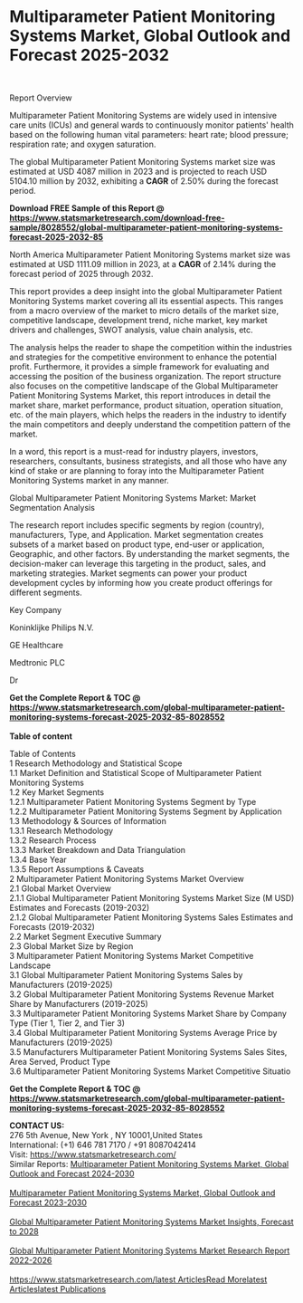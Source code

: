 <h1>Multiparameter Patient Monitoring Systems Market, Global Outlook and Forecast 2025-2032</h1><br/><p>Report Overview</p><p>Multiparameter Patient Monitoring Systems are widely used in intensive care units (ICUs) and general wards to continuously monitor patients' health based on the following human vital parameters: heart rate; blood pressure; respiration rate; and oxygen saturation.</p><p>The global Multiparameter Patient Monitoring Systems market size was estimated at USD 4087 million in 2023 and is projected to reach USD 5104.10 million by 2032, exhibiting a <strong>CAGR</strong> of 2.50% during the forecast period.</p><p><strong>Download FREE Sample of this Report @ <a href="https://www.statsmarketresearch.com/download-free-sample/8028552/global-multiparameter-patient-monitoring-systems-forecast-2025-2032-85">https://www.statsmarketresearch.com/download-free-sample/8028552/global-multiparameter-patient-monitoring-systems-forecast-2025-2032-85</a></strong></p><p>North America Multiparameter Patient Monitoring Systems market size was estimated at USD 1111.09 million in 2023, at a <strong>CAGR</strong> of 2.14% during the forecast period of 2025 through 2032.</p><p>This report provides a deep insight into the global Multiparameter Patient Monitoring Systems market covering all its essential aspects. This ranges from a macro overview of the market to micro details of the market size, competitive landscape, development trend, niche market, key market drivers and challenges, SWOT analysis, value chain analysis, etc.</p><p>The analysis helps the reader to shape the competition within the industries and strategies for the competitive environment to enhance the potential profit. Furthermore, it provides a simple framework for evaluating and accessing the position of the business organization. The report structure also focuses on the competitive landscape of the Global Multiparameter Patient Monitoring Systems Market, this report introduces in detail the market share, market performance, product situation, operation situation, etc. of the main players, which helps the readers in the industry to identify the main competitors and deeply understand the competition pattern of the market.</p><p>In a word, this report is a must-read for industry players, investors, researchers, consultants, business strategists, and all those who have any kind of stake or are planning to foray into the Multiparameter Patient Monitoring Systems market in any manner.</p><p>Global Multiparameter Patient Monitoring Systems Market: Market Segmentation Analysis</p><p>The research report includes specific segments by region (country), manufacturers, Type, and Application. Market segmentation creates subsets of a market based on product type, end-user or application, Geographic, and other factors. By understanding the market segments, the decision-maker can leverage this targeting in the product, sales, and marketing strategies. Market segments can power your product development cycles by informing how you create product offerings for different segments.</p><p>Key Company</p><p>Koninklijke Philips N.V.</p><p>GE Healthcare</p><p>Medtronic PLC</p><p>Dr</p><div><b>Get the Complete Report & TOC @ <a href="https://www.statsmarketresearch.com/global-multiparameter-patient-monitoring-systems-forecast-2025-2032-85-8028552">https://www.statsmarketresearch.com/global-multiparameter-patient-monitoring-systems-forecast-2025-2032-85-8028552</a></b></div><br><b>Table of content</b><p>Table of Contents<br />1 Research Methodology and Statistical Scope<br />1.1 Market Definition and Statistical Scope of Multiparameter Patient Monitoring Systems<br />1.2 Key Market Segments<br />1.2.1 Multiparameter Patient Monitoring Systems Segment by Type<br />1.2.2 Multiparameter Patient Monitoring Systems Segment by Application<br />1.3 Methodology & Sources of Information<br />1.3.1 Research Methodology<br />1.3.2 Research Process<br />1.3.3 Market Breakdown and Data Triangulation<br />1.3.4 Base Year<br />1.3.5 Report Assumptions & Caveats<br />2 Multiparameter Patient Monitoring Systems Market Overview<br />2.1 Global Market Overview<br />2.1.1 Global Multiparameter Patient Monitoring Systems Market Size (M USD) Estimates and Forecasts (2019-2032)<br />2.1.2 Global Multiparameter Patient Monitoring Systems Sales Estimates and Forecasts (2019-2032)<br />2.2 Market Segment Executive Summary<br />2.3 Global Market Size by Region<br />3 Multiparameter Patient Monitoring Systems Market Competitive Landscape<br />3.1 Global Multiparameter Patient Monitoring Systems Sales by Manufacturers (2019-2025)<br />3.2 Global Multiparameter Patient Monitoring Systems Revenue Market Share by Manufacturers (2019-2025)<br />3.3 Multiparameter Patient Monitoring Systems Market Share by Company Type (Tier 1, Tier 2, and Tier 3)<br />3.4 Global Multiparameter Patient Monitoring Systems Average Price by Manufacturers (2019-2025)<br />3.5 Manufacturers Multiparameter Patient Monitoring Systems Sales Sites, Area Served, Product Type<br />3.6 Multiparameter Patient Monitoring Systems Market Competitive Situatio<br><div><b>Get the Complete Report & TOC @ <a href="https://www.statsmarketresearch.com/global-multiparameter-patient-monitoring-systems-forecast-2025-2032-85-8028552">https://www.statsmarketresearch.com/global-multiparameter-patient-monitoring-systems-forecast-2025-2032-85-8028552</a></b></div></p> <b>CONTACT US:</b><br>276 5th Avenue, New York , NY 10001,United States<br>International: (+1) 646 781 7170 / +91 8087042414<br>Visit: <a href="https://www.statsmarketresearch.com/">https://www.statsmarketresearch.com/</a><br>Similar Reports: <a href="https://www.statsmarketresearch.com/global-multiparameter-patient-monitoring-systems-forecast-2025-2032-85-8028552">Multiparameter Patient Monitoring Systems Market, Global Outlook and Forecast 2024-2030</a><br/><br/><a href="https://www.statsmarketresearch.com/global-multiparameter-patient-monitoring-systems-forecast-2025-2032-85-8028552">Multiparameter Patient Monitoring Systems Market, Global Outlook and Forecast 2023-2030</a><br/><br/><a href="https://www.statsmarketresearch.com/global-multiparameter-patient-monitoring-systems-forecast-2025-2032-85-8028552">Global Multiparameter Patient Monitoring Systems Market Insights, Forecast to 2028</a><br/><br/><a href="https://www.statsmarketresearch.com/global-multiparameter-patient-monitoring-systems-forecast-2025-2032-85-8028552">Global Multiparameter Patient Monitoring Systems Market Research Report 2022-2026</a><br/><br/><a href="https://gyeongbokgung.com">https://www.statsmarketresearch.com/</a><a href="https://hallyeomaritime.com">latest Articles</a><a href="https://jingwansa.com">Read More</a><a href=https://nguoiviet.jp/">latest Articles</a><a href="https://www.intelmarketresearch.com/">latest Publications</a>
